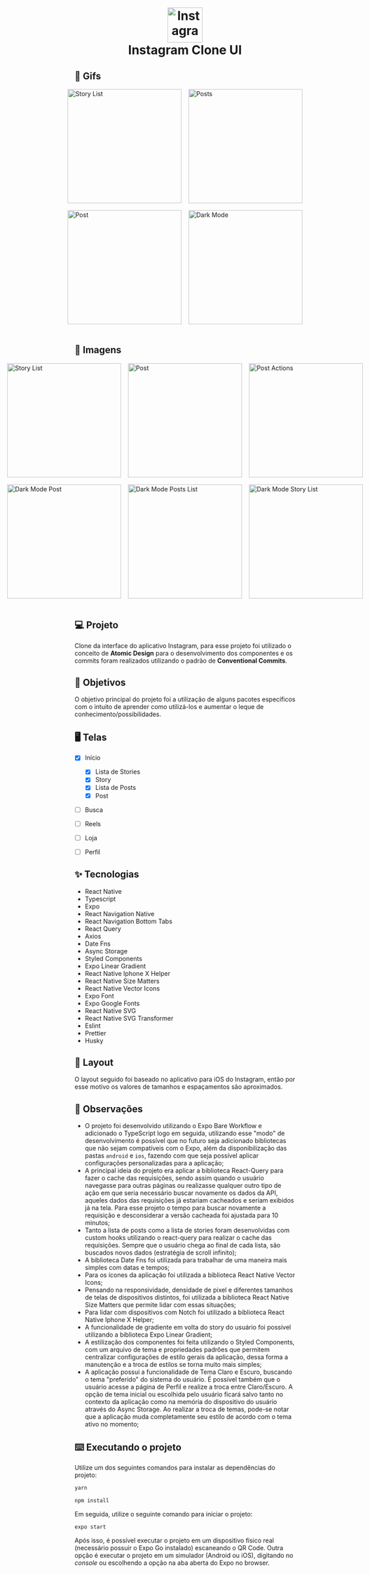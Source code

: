 <h1 align="center">
  <img src="https://upload.wikimedia.org/wikipedia/commons/thumb/a/a5/Instagram_icon.png/2048px-Instagram_icon.png" width="80px" alt="Instagram Logo">
  <br/>
  Instagram Clone UI
</h1>

## 🎥 Gifs

<div style="display:flex; align-items: center; justify-content: center">
  <img src="./.github/videos/story-list.gif" width="260px" style="margin-right:16px" alt="Story List">
  <img src="./.github/videos/posts-list.gif" width="260px" alt="Posts">
</div>

<div style="display:flex; align-items: center; justify-content: center; margin-top:16px">
  <img src="./.github/videos/post.gif" width="260px" style="margin-right:16px" alt="Post">
  <img src="./.github/videos/dark-mode.gif" width="260px" alt="Dark Mode">
</div>
<br/>

## 📸 Imagens
<div style="display:flex; align-items: center; justify-content: center">
  <img src="./.github/images/story-list.png" width="260px" style="margin-right:16px" alt="Story List">
  <img src="./.github/images/post.png" width="260px" style="margin-right:16px" alt="Post">
  <img src="./.github/images/post-actions.png" width="260px" alt="Post Actions">
</div>

<div style="display:flex; align-items: center; justify-content: center; margin-top:16px">
  <img src="./.github/images/dark-mode-post.png" width="260px" style="margin-right:16px" alt="Dark Mode Post">
  <img src="./.github/images/dark-mode-posts-list.png" width="260px" style="margin-right:16px" alt="Dark Mode Posts List">
  <img src="./.github/images/dark-mode-story-list.png" width="260px" alt="Dark Mode Story List">
</div>
<br/>

## 💻 Projeto

Clone da interface do aplicativo Instagram, para esse projeto foi utilizado o conceito de **Atomic Design** para o desenvolvimento dos componentes e os commits foram realizados utilizando o padrão de **Conventional Commits**.

## 🎯 Objetivos

O objetivo principal do projeto foi a utilização de alguns pacotes específicos com o intuito de aprender como utilizá-los e aumentar o leque de conhecimento/possibilidades.

## 🖥️ Telas 

- [x] Início
  - [x] Lista de Stories
  - [x] Story
  - [x] Lista de Posts
  - [x] Post
- [ ] Busca
- [ ] Reels
- [ ] Loja
- [ ] Perfil


## ✨ Tecnologias
- React Native
- Typescript
- Expo
- React Navigation Native
- React Navigation Bottom Tabs
- React Query
- Axios
- Date Fns
- Async Storage
- Styled Components
- Expo Linear Gradient
- React Native Iphone X Helper
- React Native Size Matters
- React Native Vector Icons
- Expo Font
- Expo Google Fonts
- React Native SVG
- React Native SVG Transformer
- Eslint
- Prettier
- Husky


## 🔖 Layout

O layout seguido foi baseado no aplicativo para iOS do Instagram, então por esse motivo os valores de tamanhos e espaçamentos são aproximados.


## 🤔 Observações

- O projeto foi desenvolvido utilizando o Expo Bare Workflow e adicionado o TypeScript logo em seguida, utilizando esse "modo" de desenvolvimento é possível que no futuro seja adicionado bibliotecas que não sejam compatíveis com o Expo, além da disponibilização das pastas `android` e `ios`, fazendo com que seja possível aplicar configurações personalizadas para a aplicação; 
- A principal ideia do projeto era aplicar a biblioteca React-Query para fazer o cache das requisições, sendo assim quando o usuário navegasse para outras páginas ou realizasse qualquer outro tipo de ação em que seria necessário buscar novamente os dados da API, aqueles dados das requisições já estariam cacheados e seriam exibidos já na tela. Para esse projeto o tempo para buscar novamente a requisição e desconsiderar a versão cacheada foi ajustada para 10 minutos; 
- Tanto a lista de posts como a lista de stories foram desenvolvidas com custom hooks utilizando o react-query para realizar o cache das requisições. Sempre que o usuário chega ao final de cada lista, são buscados novos dados (estratégia de scroll infinito);
- A biblioteca Date Fns foi utilizada para trabalhar de uma maneira mais simples com datas e tempos;
- Para os ícones da aplicação foi utilizada a biblioteca React Native Vector Icons;
- Pensando na responsividade, densidade de pixel e diferentes tamanhos de telas de dispositivos distintos, foi utilizada a biblioteca React Native Size Matters que permite lidar com essas situações;
- Para lidar com dispositivos com Notch foi utilizado a biblioteca React Native Iphone X Helper;
- A funcionalidade de gradiente em volta do story do usuário foi possível utilizando a biblioteca Expo Linear Gradient;
- A estilização dos componentes foi feita utilizando o Styled Components, com um arquivo de tema e propriedades padrões que permitem centralizar configurações de estilo gerais da aplicação, dessa forma a manutenção e a troca de estilos se torna muito mais simples;
- A aplicação possui a funcionalidade de Tema Claro e Escuro, buscando o tema "preferido" do sistema do usuário. É possível também que o usuário acesse a página de Perfil e realize a troca entre Claro/Escuro. A opção de tema inicial ou escolhida pelo usuário ficará salvo tanto no contexto da aplicação como na memória do dispositivo do usuário através do Async Storage. Ao realizar a troca de temas, pode-se notar que a aplicação muda completamente seu estilo de acordo com o tema ativo no momento;

## ⌨️ Executando o projeto

Utilize um dos seguintes comandos para instalar as dependências do projeto:

```cl
yarn
```
```cl
npm install
```

Em seguida, utilize o seguinte comando para iniciar o projeto:

```cl
expo start
```

Após isso, é possível executar o projeto em um dispositivo físico real (necessário possuir o Expo Go instalado) escaneando o QR Code. Outra opção é executar o projeto em um simulador (Android ou iOS), digitando no *console* ou escolhendo a opção na aba aberta do Expo no browser.